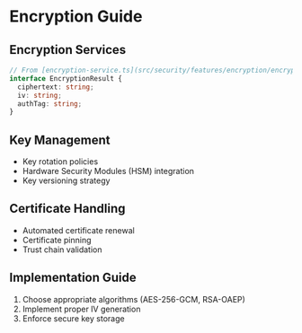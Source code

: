 # Encryption Guide

## Encryption Services
```typescript
// From [encryption-service.ts](src/security/features/encryption/encryption-service.ts)
interface EncryptionResult {
  ciphertext: string;
  iv: string;
  authTag: string;
}
```

## Key Management
- Key rotation policies
- Hardware Security Modules (HSM) integration
- Key versioning strategy

## Certificate Handling
- Automated certificate renewal
- Certificate pinning
- Trust chain validation

## Implementation Guide
1. Choose appropriate algorithms (AES-256-GCM, RSA-OAEP)
2. Implement proper IV generation
3. Enforce secure key storage
